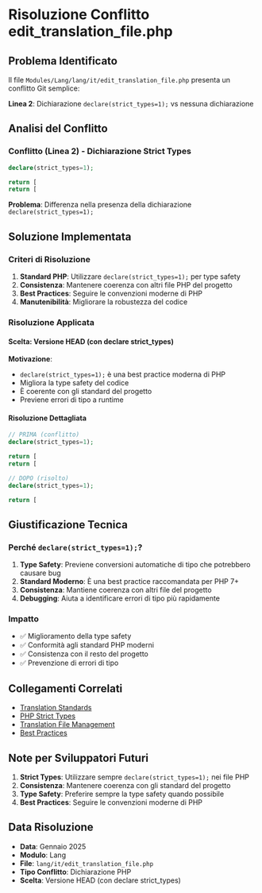 # Risoluzione Conflitto edit_translation_file.php

## Problema Identificato

Il file `Modules/Lang/lang/it/edit_translation_file.php` presenta un conflitto Git semplice:

**Linea 2**: Dichiarazione `declare(strict_types=1);` vs nessuna dichiarazione

## Analisi del Conflitto

### Conflitto (Linea 2) - Dichiarazione Strict Types
```php
declare(strict_types=1);

return [
return [
```

**Problema**: Differenza nella presenza della dichiarazione `declare(strict_types=1);`

## Soluzione Implementata

### Criteri di Risoluzione

1. **Standard PHP**: Utilizzare `declare(strict_types=1);` per type safety
2. **Consistenza**: Mantenere coerenza con altri file PHP del progetto
3. **Best Practices**: Seguire le convenzioni moderne di PHP
4. **Manutenibilità**: Migliorare la robustezza del codice

### Risoluzione Applicata

#### Scelta: Versione HEAD (con declare strict_types)

**Motivazione**:
- `declare(strict_types=1);` è una best practice moderna di PHP
- Migliora la type safety del codice
- È coerente con gli standard del progetto
- Previene errori di tipo a runtime

#### Risoluzione Dettagliata

```php
// PRIMA (conflitto)
declare(strict_types=1);

return [
return [

// DOPO (risolto)
declare(strict_types=1);

return [
```

## Giustificazione Tecnica

### Perché `declare(strict_types=1);`?

1. **Type Safety**: Previene conversioni automatiche di tipo che potrebbero causare bug
2. **Standard Moderno**: È una best practice raccomandata per PHP 7+
3. **Consistenza**: Mantiene coerenza con altri file del progetto
4. **Debugging**: Aiuta a identificare errori di tipo più rapidamente

### Impatto

- ✅ Miglioramento della type safety
- ✅ Conformità agli standard PHP moderni
- ✅ Consistenza con il resto del progetto
- ✅ Prevenzione di errori di tipo

## Collegamenti Correlati

- [Translation Standards](../translation-standards.md)
- [PHP Strict Types](../php-strict-types.md)
- [Translation File Management](../translation-file-management.md)
- [Best Practices](../translation-keys-best-practices.md)

## Note per Sviluppatori Futuri

1. **Strict Types**: Utilizzare sempre `declare(strict_types=1);` nei file PHP
2. **Consistenza**: Mantenere coerenza con gli standard del progetto
3. **Type Safety**: Preferire sempre la type safety quando possibile
4. **Best Practices**: Seguire le convenzioni moderne di PHP

## Data Risoluzione

- **Data**: Gennaio 2025
- **Modulo**: Lang
- **File**: `lang/it/edit_translation_file.php`
- **Tipo Conflitto**: Dichiarazione PHP
- **Scelta**: Versione HEAD (con declare strict_types) 